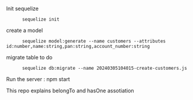 Init sequelize

          sequelize init

          
create a model

          sequelize model:generate --name customers --attributes id:number,name:string,pan:string,account_number:string

          
migrate table to do


          sequelize db:migrate --name 20240305104015-create-customers.js


Run the server : npm start


This repo explains belongTo and hasOne assotiation
